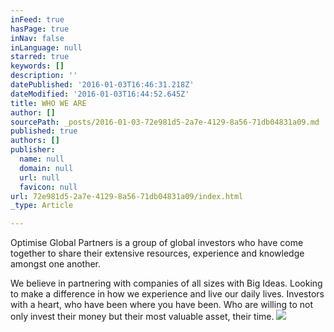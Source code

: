 ```yaml
---
inFeed: true
hasPage: true
inNav: false
inLanguage: null
starred: true
keywords: []
description: ''
datePublished: '2016-01-03T16:46:31.218Z'
dateModified: '2016-01-03T16:44:52.645Z'
title: WHO WE ARE
author: []
sourcePath: _posts/2016-01-03-72e981d5-2a7e-4129-8a56-71db04831a09.md
published: true
authors: []
publisher:
  name: null
  domain: null
  url: null
  favicon: null
url: 72e981d5-2a7e-4129-8a56-71db04831a09/index.html
_type: Article

---
```

Optimise Global Partners is a group of global investors who have come together to share their extensive resources, experience and knowledge amongst one another. 

We believe in partnering with companies of all sizes with Big Ideas. 
Looking to make a difference in how we experience and live our daily 
lives. Investors with a heart, who have been where you have been. Who 
are willing to not only invest their money but their most valuable 
asset, their time.
![](https://s3-us-west-2.amazonaws.com/the-grid-img/p/ea2cc8bf8d0425209a0c13d37d3b70e7dafc54e9.jpg)